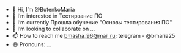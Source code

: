 - 👋 Hi, I’m @ButenkoMaria
- 👀 I’m interested in Тестирвание ПО
- 🌱 I’m currently Прошла обучение "Основы тестирования ПО" 
- 💞️ I’m looking to collaborate on ...
- 📫 How to reach me bmasha_96@mail.ru; telegram - @bmaria25
- 😄 Pronouns: ...


<!---
ButenkoMaria/ButenkoMaria is a ✨ special ✨ repository because its `README.md` (this file) appears on your GitHub profile.
You can click the Preview link to take a look at your changes.
--->
